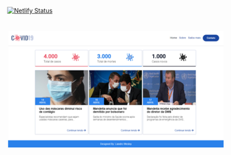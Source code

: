 [![Netlify Status](https://api.netlify.com/api/v1/badges/799c5114-1e6f-40cc-9c32-43ad6f399b0e/deploy-status)](https://app.netlify.com/sites/desafio-covid19/deploys)
<h1 align="center">
<img src="assets/images/Capturar.PNG" width="500">
</h1>

